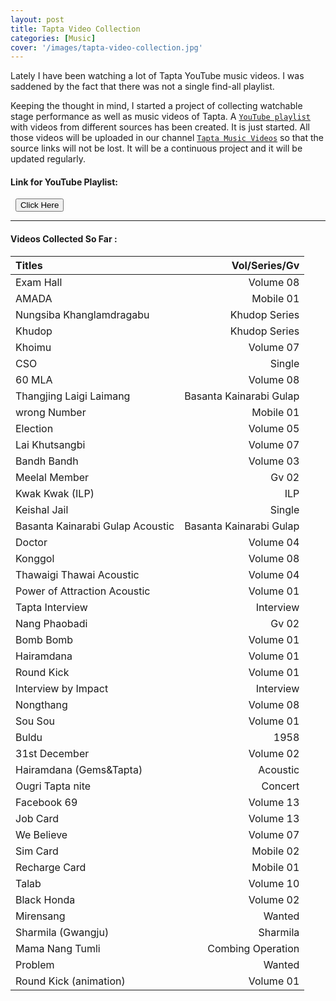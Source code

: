 ```yaml
---
layout: post
title: Tapta Video Collection
categories: [Music]
cover: '/images/tapta-video-collection.jpg'
---
```


Lately I have been watching a lot of Tapta YouTube music videos. I was saddened by the fact that there was not a single find-all playlist.

Keeping the thought in mind, I started a project of collecting watchable stage performance as well as music videos of Tapta. A [`YouTube playlist`](https://youtube.com/playlist?list=PLpYhLMGc2SocksmN6bcfobWfKpjDXKdWm) with videos from different sources has been created. It is just started. All those videos will be uploaded in our channel [`Tapta Music Videos`](https://m.youtube.com/channel/UCUjIKJqpYihIdlqnr8qJkRw) so that the source links will not be lost. It will be a continuous project and it will be updated regularly.

#### Link for YouTube Playlist:
<form action="https://youtube.com/playlist?list=PLpYhLMGc2SocksmN6bcfobWfKpjDXKdWmbcfobWfKpjDXKdWm">
   <input type="submit" value="Click Here" />
</form>

***

#### Videos Collected So Far :

| Titles   | Vol/Series/Gv |
| :------- | ------------: | 
| Exam Hall | Volume 08 |
| AMADA | Mobile 01 |
| Nungsiba Khanglamdragabu | Khudop Series | 
| Khudop | Khudop Series | 
| Khoimu | Volume 07 |
| CSO      | Single |
| 60 MLA   | Volume 08 |
| Thangjing Laigi Laimang | Basanta Kainarabi Gulap |
| wrong Number | Mobile 01 |
| Election | Volume 05 |
| Lai Khutsangbi | Volume 07 |
| Bandh Bandh | Volume 03 |
| Meelal Member | Gv 02 |
| Kwak Kwak (ILP) | ILP |
| Keishal Jail | Single |
| Basanta Kainarabi Gulap Acoustic | Basanta Kainarabi Gulap |
| Doctor | Volume 04 |
| Konggol | Volume 08 |
| Thawaigi Thawai Acoustic | Volume 04 |
| Power of Attraction Acoustic | Volume 01 |
| Tapta Interview | Interview |
| Nang Phaobadi | Gv 02 |
| Bomb Bomb | Volume 01
| Hairamdana | Volume 01 |
| Round Kick | Volume 01 |
| Interview by Impact | Interview |
| Nongthang | Volume 08 |
| Sou Sou | Volume 01 |
| Buldu | 1958 |
| 31st December | Volume 02 |
| Hairamdana (Gems&Tapta) | Acoustic |
| Ougri Tapta nite | Concert |
| Facebook 69 | Volume 13 |
| Job Card | Volume 13 |
| We Believe | Volume 07 |
| Sim Card | Mobile 02 |
| Recharge Card | Mobile 01 |
| Talab | Volume 10 |
| Black Honda | Volume 02 |
| Mirensang | Wanted |
| Sharmila (Gwangju) | Sharmila |
| Mama Nang Tumli | Combing Operation |
| Problem | Wanted |
| Round Kick (animation) | Volume 01 |

